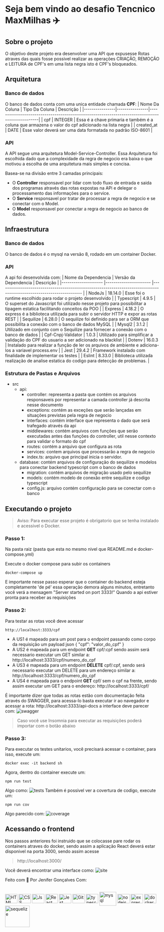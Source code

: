 # Seja bem vindo ao desafio Tencnico MaxMilhas ✈️

## Sobre o projeto
O objetivo deste projeto era desenvolver uma API que expusesse Rotas atraves das quais fosse possivel realizar as operações CRIAÇÃO, REMOÇÃO e LEITURA de CPF's em uma lista negra isto é CPF's bloqueados.
## Arquitetura
### Banco de dados
O banco de dados conta com uma unica entidade chamada **CPF**:
| Nome Da Coluna | Tipo Da Coluna | Descrição                                                                                         |
|----------------|----------------|---------------------------------------------------------------------------------------------------|
| cpf            | INTEGER        | Essa é a chave primaria e também é a coluna que armazena o valor do cpf adicionado na lista negra |
| created_at     | DATE           | Esse valor deverá ser uma data formatada no padrão ISO-8601 |


### API
A API segue uma arquitetura Model-Service-Controller. Essa Arquitetura foi escolhida dado que a complexidade
da regra de negocio era baixa o que motivou a escolha de uma arquitetura mais simples e concisa.

Basea-se na divisão entre 3 camadas principais:
- O **Controller** responsavel por lidar com todo fluxo de entrada e saida dos programas através das rotas expostas na APi e delegar o processamento das informações para o service.
- O **Service** responsavel por tratar de processar a regra de negocio e se conectar com o Model.
- O **Model** responsavel por conectar a regra de negocio ao banco de dados.

## Infraestrutura
### Banco de dados
O banco de dados é o mysql na versão 8, rodado em um container Docker.
### API
A api foi desenvolvida com:
| Nome da Dependencia   | Versão da Dependencia         | Descrição |
|---------------------  |-----------------------        |------------------------------------------------------------------------------------------------------------------------       |
| NodeJs                | 18.14.0                       | Esse foi o runtime escolhido para rodar o projeto desenvolvido                                                                |
| Typescript            | 4.9.5                         | O superset do Javascript foi utilizado nesse projeto para possibilitar a tipagem estatica facilitando conceitos da POO        |
| Express               | 4.18.2                        | O express é a biblioteca utilizada para subir o servidor HTTP e expor as rotas REST                                           |
| Sequilize             | 6.28.0                        | O sequilize foi definido para ser a ORM que possibilita a conexão com o banco de dados MySQL                                  |
| Mysql2                | 3.1.2                         | Utilizado em conjunto com o Sequilize para fornecer a conexão com o banco de dados                                            |
| Cpf-Cnpj-Validator    | 1.0.3                         | Utilizado para simplificar a validação do CPF do usuario a ser adicionado na blacklist                                        |
| Dotenv                | 16.0.3                        | Instalado para realizar a função de ler os arquivos de ambiente e adiciona-los a variavel process.env                         |
| Jest                  | 29.4.2                        | Framework instalado com finalidade de implementar os testes                                                                   |
| Eslint                | 8.33.0                        | Biblioteca utilizada realização de analise estatica do codigo para detecção de problemas.                                     |


### Estrutura de Pastas e Arquivos
- src
  - api:
    - controller: representa a pasta que contém os arquivos responsaveis por representar a camada controller já descrita nesse documento
    - exceptions: contém as exceções que serão lançadas em situações previstas pela regra de negocio
    - interfaces: contém interface que representa o dado que será trafegado através da api
    - middlewares: contém arquivos com funções que serão executadas antes das funções do controller, util nesse contexto para validar o formato do cpf
    - routes: contém a arquivo que configura as rota
    - services: contem arquivos que processarão a regra de negocio
    - index.ts: arquivo que principal inicia o servidor.
  - database: contém arquivos de configuração do sequilize e modelos para conectar backend typescript com o banco de dados
    - migration: contém arquivos de migração usado pelo sequilize
    - models: contém modelo de conexão entre sequilize e codigo typescript
    - config.js: arquivo contém configuração para se conectar com o banco


## Executando o projeto
> Aviso: Para executar esse projeto é obrigatorio que se tenha instalado e acessivel o Docker.

### Passo 1:
Na pasta raiz (pasta que esta no mesmo nivel que README.md e docker-compose.yml)

Execute o docker compose para subir os containers
```
docker-compose up
```

E importante nesse passo esperar que o container do backend esteja completamente 'de pé' essa operação demora alguns minutos, entretanto você verá a mensagem "Server started on port 3333!" Quando a api estiver pronta para receber as requisições

### Passo 2:
Para testar as rotas você deve acessar
```
http://localhost:3333/cpf
```

- A US1 é mapeado para um post para o endpoint passando como corpo da requisição um payload json
{ "cpf": "valor_do_cpf" }
- A US2 é mapeada para um endpoint **GET** cpf/:cpf  sendo assim será necessario executar um GET similar a:
http://localhost:3333/cpf/numero_do_cpf
- A US3 é mapeada para um endpoint **DELETE** cpf/:cpf, sendo será necessario executar um DELETE para um endereço similar a: http://localhost:3333/cpf/numero_do_cpf
- A US4 é mapeada para o endpoint **GET** cpf/ sem o cpf na frente, sendo assim executar um GET para o endereço: http://localhost:3333/cpf/

É importante dizer que todas as rotas estão com documentação feita através do SWAGGER, para acessa-lo basta executar ir ao navegador e acessar a rota: http://localhost:3333/api-docs
a interface deve parecer com:
![swagger](assets/swagger.png)

> Caso  você use Insomnia para executar as requisições poderá importar com o botão abaixo



### Passo 3:
Para executar os testes unitarios, você precisará acessar o container, para isso, execute um:
```
docker exec -it backend sh
```
Agora, dentro do container execute um:
```
npm run test
```
Algo como:
![tests](assets/tests.png)
Também é possivel ver a covertura de codigo, execute um:
```
npm run cov
```
Algo parecido com:
![coverage](assets/cov.png)

## Acessando o frontend
Nos passos anteriores foi instruido que se colocasse pare rodar os containers atraves do docker, sendo assim a aplicação React deverá estar disponivel na porta 3000, sendo assim acesse
> http://localhost:3000/ 

Você deverá encontrar uma interface como:
![site](assets/site.png)




Feito com 💚 Por Jenifer Gonçalves Com:
 <div style="display: inline_block" align="left"><br>
  <img align="center" alt="HTML" height="30" width="40" src="https://raw.githubusercontent.com/devicons/devicon/master/icons/html5/html5-original.svg">
  <img align="center" alt="CSS" height="30" width="40" src="https://raw.githubusercontent.com/devicons/devicon/master/icons/css3/css3-original.svg">
  <img align="center" alt="Js" height="30" width="40" src="https://raw.githubusercontent.com/devicons/devicon/master/icons/javascript/javascript-plain.svg">
  <img align="center" alt="React" height="30" width="40" src="https://raw.githubusercontent.com/devicons/devicon/master/icons/react/react-original.svg">
  
  <img align="center" alt="Jest" height="30" width="40" src="https://github.com/devicons/devicon/blob/master/icons/jest/jest-plain.svg">
  <img align="center" alt="Git" height="30" width="40" src="https://github.com/devicons/devicon/blob/master/icons/git/git-original.svg">
  
  <img align="center" alt="typescript" height="30" width="40" src="https://cdn.jsdelivr.net/gh/devicons/devicon/icons/typescript/typescript-original.svg" />
 <img align="center" alt="mysql" height="45" width="55" src="https://cdn.jsdelivr.net/gh/devicons/devicon/icons/mysql/mysql-plain-wordmark.svg" />
 <img align="center" alt="nodejs" height="30" width="40" src="https://cdn.jsdelivr.net/gh/devicons/devicon/icons/nodejs/nodejs-original.svg" />
 <img align="center" alt="express" height="30" width="40" src="https://cdn.jsdelivr.net/gh/devicons/devicon/icons/express/express-original.svg" />
 <img align="center" alt="docker" height="30" width="40" src="https://cdn.jsdelivr.net/gh/devicons/devicon/icons/docker/docker-plain-wordmark.svg" />
 <img align="center" alt="sequelize" height="70" width="80" src="https://cdn.jsdelivr.net/gh/devicons/devicon/icons/sequelize/sequelize-plain-wordmark.svg" />
             
</div>